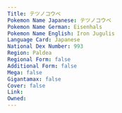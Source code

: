 ```yaml
---
﻿Title: テツノコウベ
Pokemon Name Japanese: テツノコウベ
Pokemon Name German: Eisenhals
Pokemon Name English: Iron Jugulis
Language Card: Japanese
National Dex Number: 993
Region: Paldea
Regional Form: false
Additional Form: false
Mega: false
Gigantamax: false
Cover: false
Link: 
Owned: 
---
```

